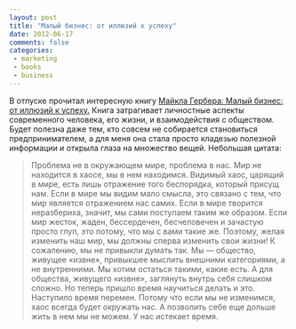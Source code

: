 ```yaml
---
layout: post
title: "Малый бизнес: от иллюзий к успеху"
date: 2012-06-17
comments: false
categories:
 - marketing
 - books
 - business
---
```




В отпуске прочитал интересную книгу <a href="http://www.ozon.ru/context/detail/id/2272150/">Майкла Гербера: Малый бизнес: от иллюзий к успеху.</a>
Книга затрагивает личностные аспекты современного человека, его жизни, и взаимодействия с обществом.
Будет полезна даже тем, кто совсем не собирается становиться предпринимателем,
а для меня она стала просто кладезью полезной информации и открыла глаза на множество вещей.
Небольшая цитата:
> Проблема не в окружающем мире, проблема в нас.
> Мир не находится в хаосе, мы в нем находимся. Видимый хаос, царящий в мире, есть лишь отражение того беспорядка, который присущ нам.
> Если в мире мы видим мало смысла, это связано с тем, что мир является отражением нас самих. Если в мире творится  неразбериха, значит, мы сами поступаем таким же образом. Если мир  жесток, жаден, бессердечен, бесчеловечен и зачастую просто глуп, это потому, что мы с вами такие же.
> Поэтому, желая изменить наш мир, мы должны сперва  изменить свои жизни! К сожалению, мы не привыкли думать так. Мы — общество, живущее «извне», привыкшее мыслить внешними категориями, а не внутренними. Мы хотим остаться такими, какие есть. А для общества, живущего «извне», заглянуть внутрь себя слишком сложно.
> Но теперь пришло время научиться делать и это. Наступило время перемен. Потому что если мы не изменимся, хаос всегда будет окружать нас. А позволить себе еще дольше жить в нем мы не можем. У нас истекает время.

